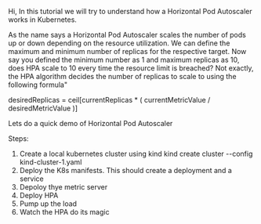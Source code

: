 Hi, In this tutorial we will try to understand how a Horizontal Pod Autoscaler works in Kubernetes.

As the name says a Horizontal Pod Autoscaler scales the number of pods up or down depending on the resource utilization. 
We can define the maximum and minimum number of replicas for the respective target. Now say you defined the minimum number as 1 and maximum replicas as 10, does HPA scale to 10 every time the resource limit is breached?
Not exactly, the HPA algorithm decides the number of replicas to scale to using the following formula"

desiredReplicas = ceil[currentReplicas * ( currentMetricValue / desiredMetricValue )]

Lets do a quick demo of Horizontal Pod Autoscaler

Steps:
1. Create a local kubernetes cluster using kind
   kind create cluster --config kind-cluster-1.yaml
2. Deploy the K8s manifests. This should create a deployment and a service
3. Depoloy thye metric server
4. Deploy HPA
5. Pump up the load 
6. Watch the HPA do its magic

